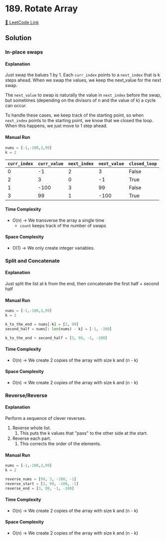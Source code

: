 # 189. Rotate Array

[🔗 LeetCode Link](https://leetcode.com/problems/rotate-array/description/)

## Solution

### In-place swaps

#### Explanation

Just swap the balues 1 by 1. 
Each `curr_index` points to a `next_index` that is k steps ahead.
When we swap the values, we keep the next_value for the next swap.

The `next_value` to swap is naturally the value in `next_index` before the swap,
but sometimes (depending on the divisors of n and the value of k) a cycle can occur.

To handle these cases, we keep track of the starting point, so when `next_index` 
points to the starting point, we know that we closed the loop.
When this happens, we just move to 1 step ahead.


#### Manual Run

```python
nums = [-1,-100,3,99]
k = 2
```

`curr_index` | `curr_value` | `next_index` | `next_value` | `closed_loop`
--- | --- | --- | --- | ---
0 | -1 | 2 |  3 | False
2 | 3  | 0 | -1 | True
1 | -100 | 3 | 99 | False
3 | 99 | 1 | -100 | True

#### Time Complexity

- O(n) -> We transverse the array a single time
    - `count` keeps track of the number of swaps

#### Space Complexity

- O(1) -> We only create integer variables.

### Split and Concatenate

#### Explanation

Just split the list at k from the end,
then concatenate the first half +  second half


#### Manual Run

```python
nums = [-1,-100,3,99]
k = 2

k_to_the_end = nums[-k] = [3, 99]
second_half = nums[: len(nums) - k] = [-1, -100]

k_to_the_end + second_half = [3, 99, -1, -100]
```

#### Time Complexity

- O(n) -> We create 2 copies of the array with size k and (n - k)

#### Space Complexity

- O(n) -> We create 2 copies of the array with size k and (n - k)

### Reverse/Reverse

#### Explanation

Perform a sequence of clever reverses.

1. Reverse whole list.
    1. This puts the k values that "pass" to the other side at the start.
2. Reverse each part.
    1. This corrects the order of the elements.

#### Manual Run

```python
nums = [-1,-100,3,99]
k = 2

reverse_nums = [99, 3, -100, -1]
reverse_start = [3, 99, -100, -1]
reverse_end = [3, 99, -1, -100]

```

#### Time Complexity

- O(n) -> We create 2 copies of the array with size k and (n - k)

#### Space Complexity

- O(n) -> We create 2 copies of the array with size k and (n - k)
